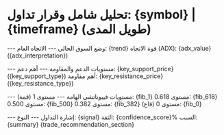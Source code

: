 تحليل شامل وقرار تداول: {symbol} | {timeframe} (طويل المدى)
=========================

--- وضع السوق الحالي ---
الاتجاه العام:      {trend}
قوة الاتجاه (ADX): {adx_value} ({adx_interpretation})

--- مستويات الدعم والمقاومة ---
أهم دعم:        {key_support_price} ({key_support_type})
أهم مقاومة:       {key_resistance_price} ({key_resistance_type})

--- مستويات فيبوناتشي الهامة ---
مستوى 1 (قمة):    {fib_1}
مستوى 0.618:      {fib_618}
مستوى 0.500:      {fib_500}
مستوى 0.382:      {fib_382}
مستوى 0 (قاع):     {fib_0}

--- إشارة التداول ---
النوع:           {signal}
الثقة:          {confidence_score}%
السبب:           {summary}
{trade_recommendation_section}